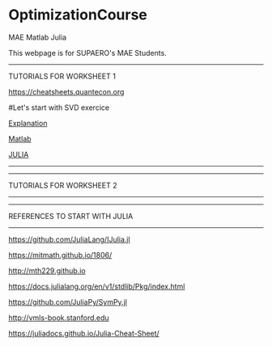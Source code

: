 # OptimizationCourse
MAE Matlab Julia 


This webpage is for SUPAERO's MAE Students.



*******************

TUTORIALS FOR WORKSHEET 1

https://cheatsheets.quantecon.org

#Let's start with SVD exercice

[Explanation](http://htmlpreview.github.io/?https://github.com/jomorlier/feacourse/blob/master/AxialRod/AxialBarFEM_explanation.html)

[Matlab](http://htmlpreview.github.io/?https://github.com/jomorlier/OptimizationCourse/tree/master/MATLAB/W1.html)


[JULIA](http://htmlpreview.github.io/?https://github.com/jomorlier/OptimizationCourse/tree/master/JULIA/W1.html)


*******************





*******************

TUTORIALS FOR WORKSHEET 2

*******************


*******************

REFERENCES TO START WITH JULIA

*******************

https://github.com/JuliaLang/IJulia.jl

https://mitmath.github.io/1806/

http://mth229.github.io

https://docs.julialang.org/en/v1/stdlib/Pkg/index.html

https://github.com/JuliaPy/SymPy.jl

http://vmls-book.stanford.edu

https://juliadocs.github.io/Julia-Cheat-Sheet/


